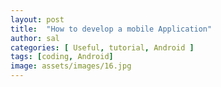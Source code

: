 ```yaml
---
layout: post
title:  "How to develop a mobile Application"
author: sal
categories: [ Useful, tutorial, Android ]
tags: [coding, Android]
image: assets/images/16.jpg
---
```

